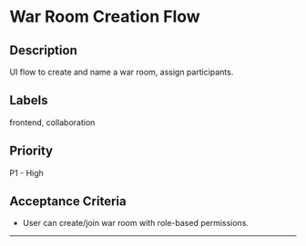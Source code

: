# War Room Creation Flow

## Description
UI flow to create and name a war room, assign participants.

## Labels
frontend, collaboration

## Priority
P1 - High

## Acceptance Criteria
- User can create/join war room with role-based permissions.

---
